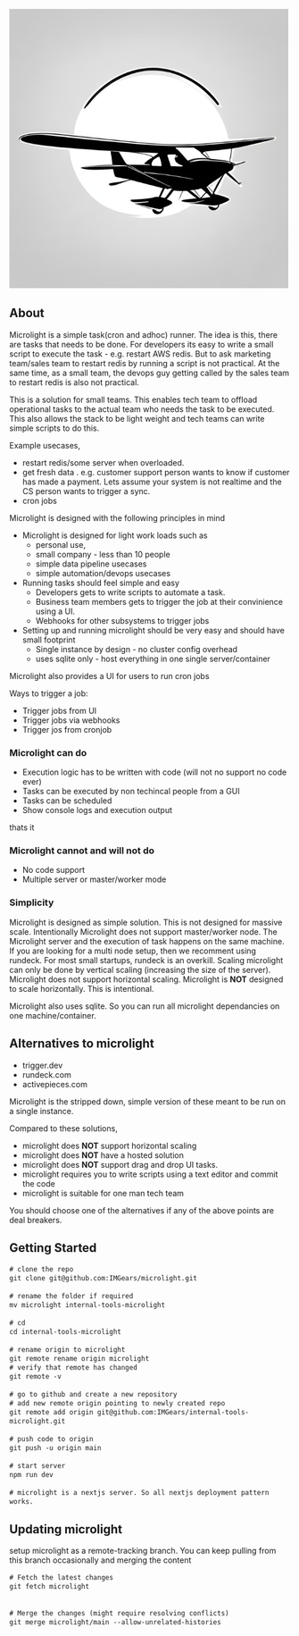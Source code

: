 ![Logo](/public/logo500.png)

## About
Microlight is a simple task(cron and adhoc) runner. The idea is this, there are tasks that needs to be done. For developers its easy to write a small script to execute the task - e.g. restart AWS redis. But to ask marketing team/sales team to restart redis by running a script is not practical. At the same time, as a small team, the devops guy getting called by the sales team to restart redis is also not practical. 

This is a solution for small teams. This enables tech team to offload operational tasks to the actual team who needs the task to be executed. This also allows the stack to be light weight and tech teams can write simple scripts to do this. 

Example usecases, 
- restart redis/some server when overloaded. 
- get fresh data . e.g. customer support person wants to know if customer has made a payment. Lets assume your system is not realtime and the CS person wants to trigger a sync. 
- cron jobs

Microlight is designed with the following principles in mind
- Microlight is designed for light work loads such as 
  - personal use, 
  - small company - less than 10 people 
  - simple data pipeline usecases
  - simple automation/devops usecases
- Running tasks should feel simple and easy
  - Developers gets to write scripts to automate a task. 
  - Business team members gets to trigger the job at their convinience using a UI. 
  - Webhooks for other subsystems to trigger jobs
- Setting up and running microlight should be very easy and should have small footprint
  - Single instance by design - no cluster config overhead
  - uses sqlite only - host everything in one single server/container


Microlight also provides a UI for users to run cron jobs

Ways to trigger a job: 
- Trigger jobs from UI
- Trigger jobs via webhooks
- Trigger jos from cronjob 


### Microlight can do
- Execution logic has to be written with code (will not no support no code ever)
- Tasks can be executed by non techincal people from a GUI
- Tasks can be scheduled 
- Show console logs and execution output

thats it

### Microlight cannot and will not do
- No code support
- Multiple server or master/worker mode



### Simplicity

Microlight is designed as simple solution. This is not designed for massive scale. Intentionally Microlight does not support master/worker node. The Microlight server and the execution of task happens on the same machine. If you are looking for a multi node setup, then we recomment using rundeck. For most small startups, rundeck is an overkill. Scaling microlight can only be done by vertical scaling (increasing the size of the server). Microlight does not support horizontal scaling. Microlight is **NOT** designed to scale horizontally. This is intentional. 

Microlight also uses sqlite. So you can run all microlight dependancies on one machine/container. 


## Alternatives to microlight

- trigger.dev
- rundeck.com
- activepieces.com

Microlight is the stripped down, simple version of these meant to be run on a single instance. 

Compared to these solutions, 
- microlight does **NOT** support horizontal scaling
- microlight does **NOT** have a hosted solution
- microlight does **NOT** support drag and drop UI tasks. 
- microlight requires you to write scripts using a text editor and commit the code
- microlight is suitable for one man tech team

You should choose one of the alternatives if any of the above points are deal breakers. 

## Getting Started
```shell
# clone the repo
git clone git@github.com:IMGears/microlight.git

# rename the folder if required
mv microlight internal-tools-microlight

# cd
cd internal-tools-microlight

# rename origin to microlight
git remote rename origin microlight
# verify that remote has changed
git remote -v

# go to github and create a new repository
# add new remote origin pointing to newly created repo
git remote add origin git@github.com:IMGears/internal-tools-microlight.git

# push code to origin
git push -u origin main

# start server
npm run dev

# microlight is a nextjs server. So all nextjs deployment pattern works. 
```



## Updating microlight

setup microlight as a remote-tracking branch. You can keep pulling from this branch occasionally and merging the content

```shell
# Fetch the latest changes
git fetch microlight


# Merge the changes (might require resolving conflicts)
git merge microlight/main --allow-unrelated-histories
```
